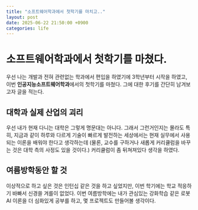 ```yaml
---
title: "소프트웨어학과에서 첫학기를 마치고.."
layout: post
date: 2025-06-22 21:50:00 +0900
categories: life
---
```


# 소프트웨어학과에서 첫학기를 마쳤다.
우선 나는 개발과 전혀 관련없는 학과에서 편입을 하였기에 3학년부터 시작을 하였고, 이번 **인공지능소프트웨어학과**에서의 첫학기를 마쳤다.
그에 대한 후기를 간단히 남겨보고자 글을 적는다.

## 대학과 실제 산업의 괴리
우선 내가 현재 다니는 대학은 그렇게 명문대는 아니다. 그래서 그런거인지는 몰라도
특히, 지금과 같이 하루와 다르게 기술이 빠르게 발전하는 세상에서는 현재 실무에서 사용되는 이론을 배워야 한다고 생각하는데 (물론, 교수를 구하거나 새롭게 커리큘럼을 바꾸는 것은 대학 측의 사정도 있을 것이다.)
커리큘럼이 좀 뒤쳐져있다 생각을 하였다.

## 여름방학동안 할 것
이상적으로 하고 싶은 것은 인턴십 같은 것을 하고 싶었지만, 이번 학기에는 학교 적응하기 바빠서 신경쓸 겨를이 없었다.
이번 여름방학에는 내가 관심있는 강화학습 같은 로봇 AI 이론을 더 심화있게 공부를 하고, 몇 프로젝트도 만들어볼 생각이다.